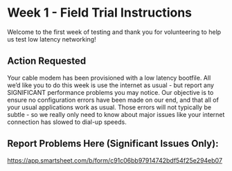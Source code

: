 # Week 1 - Field Trial Instructions

Welcome to the first week of testing and thank you for volunteering to help us test low latency networking! 

## Action Requested
Your cable modem has been provisioned with a low latency bootfile. All we’d like you to do this week is use the internet as usual - but report any SIGNIFICANT performance problems you may notice. Our objective is to ensure no configuration errors have been made on our end, and that all of your usual applications work as usual. Those errors will not typically be subtle - so we really only need to know about major issues like your internet connection has slowed to dial-up speeds. 

## Report Problems Here (Significant Issues Only): 
https://app.smartsheet.com/b/form/c91c06bb97914742bdf54f25e294eb07
